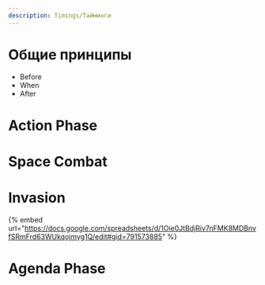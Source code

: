 ```yaml
---
description: Timings/Тайминги
---
```


# Общие принципы

* Before
* When
* After

# Action Phase

# Space Combat

# Invasion

{% embed url="https://docs.google.com/spreadsheets/d/1Oie0JtBdjRiv7nFMK8MDBnvfSRmFrd63WUkqojmyg1Q/edit#gid=791573885" %}



# Agenda Phase
